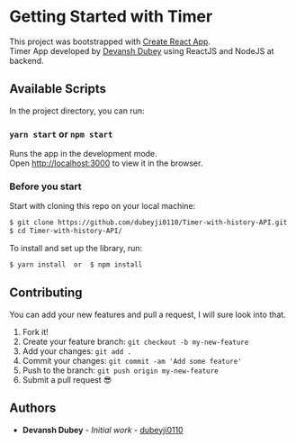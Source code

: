 # Getting Started with Timer

This project was bootstrapped with [Create React App](https://github.com/facebook/create-react-app).\
Timer App developed by [Devansh Dubey](https://github.com/dubyeji0110) using ReactJS and NodeJS at backend.

## Available Scripts

In the project directory, you can run:

### `yarn start` or `npm start`

Runs the app in the development mode.\
Open [http://localhost:3000](http://localhost:3000) to view it in the browser.

### Before you start

Start with cloning this repo on your local machine:

```sh
$ git clone https://github.com/dubeyji0110/Timer-with-history-API.git
$ cd Timer-with-history-API/
```

To install and set up the library, run:

```sh
$ yarn install  or  $ npm install
```

## Contributing

You can add your new features and pull a request, I will sure look into that.

1.  Fork it!
2.  Create your feature branch: `git checkout -b my-new-feature`
3.  Add your changes: `git add .`
4.  Commit your changes: `git commit -am 'Add some feature'`
5.  Push to the branch: `git push origin my-new-feature`
6.  Submit a pull request :sunglasses:

## Authors

-   **Devansh Dubey** - _Initial work_ - [dubeyji0110](https://github.com/dubeyji0110)
